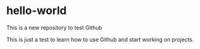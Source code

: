# hello-world
This is a new repository to test Github

This is just a test to learn how to use Github and start working on projects. 
